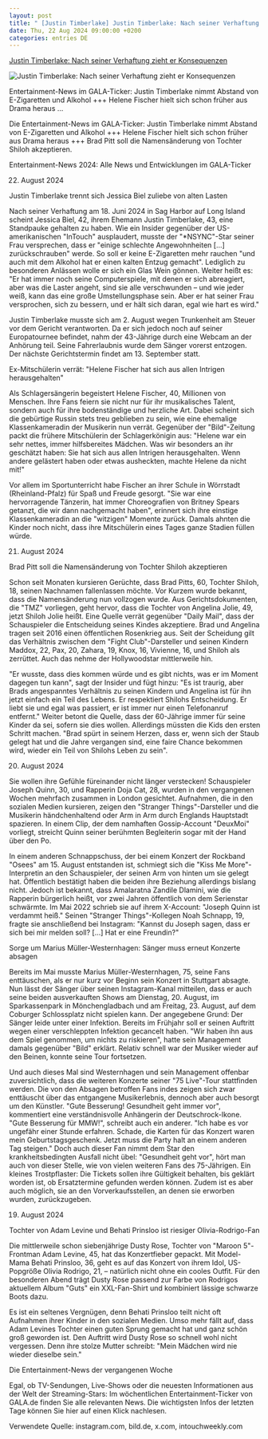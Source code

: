 ```yaml
---
layout: post
title: " [Justin Timberlake] Justin Timberlake: Nach seiner Verhaftung zieht er Konsequenzen"
date: Thu, 22 Aug 2024 09:00:00 +0200
categories: entries DE
---
```

[Justin Timberlake: Nach seiner Verhaftung zieht er Konsequenzen](https://www.gala.de/stars/news/justin-timberlake--nach-seiner-verhaftung-zieht-er-konsequenzen-24162684.html)

![Justin Timberlake: Nach seiner Verhaftung zieht er Konsequenzen](https://image.gala.de/24165328/t/li/v4/w1440/r1.7778/-/justin-timberlake.jpg)

Entertainment-News im GALA-Ticker: Justin Timberlake nimmt Abstand von E-Zigaretten und Alkohol +++ Helene Fischer hielt sich schon früher aus Drama heraus ...

Die Entertainment-News im GALA-Ticker: Justin Timberlake nimmt Abstand von E-Zigaretten und Alkohol +++ Helene Fischer hielt sich schon früher aus Drama heraus +++ Brad Pitt soll die Namensänderung von Tochter Shiloh akzeptieren.

Entertainment-News 2024: Alle News und Entwicklungen im GALA-Ticker

22. August 2024

Justin Timberlake trennt sich Jessica Biel zuliebe von alten Lasten

Nach seiner Verhaftung am 18. Juni 2024 in Sag Harbor auf Long Island scheint Jessica Biel, 42, ihrem Ehemann Justin Timberlake, 43, eine Standpauke gehalten zu haben. Wie ein Insider gegenüber der US-amerikanischen "InTouch" ausplaudert, musste der "*NSYNC"-Star seiner Frau versprechen, dass er "einige schlechte Angewohnheiten [...] zurückschrauben" werde. So soll er keine E-Zigaretten mehr rauchen "und auch mit dem Alkohol hat er einen kalten Entzug gemacht". Lediglich zu besonderen Anlässen wolle er sich ein Glas Wein gönnen. Weiter heißt es: "Er hat immer noch seine Computerspiele, mit denen er sich abreagiert, aber was die Laster angeht, sind sie alle verschwunden – und wie jeder weiß, kann das eine große Umstellungsphase sein. Aber er hat seiner Frau versprochen, sich zu bessern, und er hält sich daran, egal wie hart es wird."

Justin Timberlake musste sich am 2. August wegen Trunkenheit am Steuer vor dem Gericht verantworten. Da er sich jedoch noch auf seiner Europatournee befindet, nahm der 43-Jährige durch eine Webcam an der Anhörung teil. Seine Fahrerlaubnis wurde dem Sänger vorerst entzogen. Der nächste Gerichtstermin findet am 13. September statt.

Ex-Mitschülerin verrät: "Helene Fischer hat sich aus allen Intrigen herausgehalten"

Als Schlagersängerin begeistert Helene Fischer, 40, Millionen von Menschen. Ihre Fans feiern sie nicht nur für ihr musikalisches Talent, sondern auch für ihre bodenständige und herzliche Art. Dabei scheint sich die gebürtige Russin stets treu geblieben zu sein, wie eine ehemalige Klassenkameradin der Musikerin nun verrät. Gegenüber der "Bild"-Zeitung packt die frühere Mitschülerin der Schlagerkönigin aus: "Helene war ein sehr nettes, immer hilfsbereites Mädchen. Was wir besonders an ihr geschätzt haben: Sie hat sich aus allen Intrigen herausgehalten. Wenn andere gelästert haben oder etwas ausheckten, machte Helene da nicht mit!"

Vor allem im Sportunterricht habe Fischer an ihrer Schule in Wörrstadt (Rheinland-Pfalz) für Spaß und Freude gesorgt. "Sie war eine hervorragende Tänzerin, hat immer Choreografien von Britney Spears getanzt, die wir dann nachgemacht haben", erinnert sich ihre einstige Klassenkameradin an die "witzigen" Momente zurück. Damals ahnten die Kinder noch nicht, dass ihre Mitschülerin eines Tages ganze Stadien füllen würde.

21. August 2024

Brad Pitt soll die Namensänderung von Tochter Shiloh akzeptieren

Schon seit Monaten kursieren Gerüchte, dass Brad Pitts, 60, Tochter Shiloh, 18, seinen Nachnamen fallenlassen möchte. Vor Kurzem wurde bekannt, dass die Namensänderung nun vollzogen wurde. Aus Gerichtsdokumenten, die "TMZ" vorliegen, geht hervor, dass die Tochter von Angelina Jolie, 49, jetzt Shiloh Jolie heißt. Eine Quelle verrät gegenüber "Daily Mail", dass der Schauspieler die Entscheidung seines Kindes akzeptiere. Brad und Angelina tragen seit 2016 einen öffentlichen Rosenkrieg aus. Seit der Scheidung gilt das Verhältnis zwischen dem "Fight Club"-Darsteller und seinen Kindern Maddox, 22, Pax, 20, Zahara, 19, Knox, 16, Vivienne, 16, und Shiloh als zerrüttet. Auch das nehme der Hollywoodstar mittlerweile hin.

"Er wusste, dass dies kommen würde und es gibt nichts, was er im Moment dagegen tun kann", sagt der Insider und fügt hinzu: "Es ist traurig, aber Brads angespanntes Verhältnis zu seinen Kindern und Angelina ist für ihn jetzt einfach ein Teil des Lebens. Er respektiert Shilohs Entscheidung. Er liebt sie und egal was passiert, er ist immer nur einen Telefonanruf entfernt." Weiter betont die Quelle, dass der 60-Jährige immer für seine Kinder da sei, sofern sie dies wollen. Allerdings müssten die Kids den ersten Schritt machen. "Brad spürt in seinem Herzen, dass er, wenn sich der Staub gelegt hat und die Jahre vergangen sind, eine faire Chance bekommen wird, wieder ein Teil von Shilohs Leben zu sein".

20. August 2024

Sie wollen ihre Gefühle füreinander nicht länger verstecken! Schauspieler Joseph Quinn, 30, und Rapperin Doja Cat, 28, wurden in den vergangenen Wochen mehrfach zusammen in London gesichtet. Aufnahmen, die in den sozialen Medien kursieren, zeigen den "Stranger Things"-Darsteller und die Musikerin händchenhaltend oder Arm in Arm durch Englands Hauptstadt spazieren. In einem Clip, der dem namhaften Gossip-Account "DeuxMoi" vorliegt, streicht Quinn seiner berühmten Begleiterin sogar mit der Hand über den Po.

In einem anderen Schnappschuss, der bei einem Konzert der Rockband "Osees" am 15. August entstanden ist, schmiegt sich die "Kiss Me More"-Interpretin an den Schauspieler, der seinen Arm von hinten um sie gelegt hat. Öffentlich bestätigt haben die beiden ihre Beziehung allerdings bislang nicht. Jedoch ist bekannt, dass Amalaratna Zandile Dlamini, wie die Rapperin bürgerlich heißt, vor zwei Jahren öffentlich von dem Serienstar schwärmte. Im Mai 2022 schrieb sie auf ihrem X-Account: "Joseph Quinn ist verdammt heiß." Seinen "Stranger Things"-Kollegen Noah Schnapp, 19, fragte sie anschließend bei Instagram: "Kannst du Joseph sagen, dass er sich bei mir melden soll? [...] Hat er eine Freundin?"

Sorge um Marius Müller-Westernhagen: Sänger muss erneut Konzerte absagen

Bereits im Mai musste Marius Müller-Westernhagen, 75, seine Fans enttäuschen, als er nur kurz vor Beginn sein Konzert in Stuttgart absagte. Nun lässt der Sänger über seinen Instagram-Kanal mitteilen, dass er auch seine beiden ausverkauften Shows am Dienstag, 20. August, im Sparkassenpark in Mönchengladbach und am Freitag, 23. August, auf dem Coburger Schlossplatz nicht spielen kann. Der angegebene Grund: Der Sänger leide unter einer Infektion. Bereits im Frühjahr soll er seinen Auftritt wegen einer verschleppten Infektion gecancelt haben. "Wir haben ihn aus dem Spiel genommen, um nichts zu riskieren", hatte sein Management damals gegenüber "Bild" erklärt. Relativ schnell war der Musiker wieder auf den Beinen, konnte seine Tour fortsetzen.

Und auch dieses Mal sind Westernhagen und sein Management offenbar zuversichtlich, dass die weiteren Konzerte seiner "75 Live"-Tour stattfinden werden. Die von den Absagen betroffen Fans indes zeigen sich zwar enttäuscht über das entgangene Musikerlebnis, dennoch aber auch besorgt um den Künstler. "Gute Besserung! Gesundheit geht immer vor", kommentiert eine verständnisvolle Anhängerin der Deutschrock-Ikone. "Gute Besserung für MMW!", schreibt auch ein anderer. "Ich habe es vor ungefähr einer Stunde erfahren. Schade, die Karten für das Konzert waren mein Geburtstagsgeschenk. Jetzt muss die Party halt an einem anderen Tag steigen." Doch auch dieser Fan nimmt dem Star den krankheitsbedingten Ausfall nicht übel: "Gesundheit geht vor", hört man auch von dieser Stelle, wie von vielen weiteren Fans des 75-Jährigen. Ein kleines Trostpflaster: Die Tickets sollen ihre Gültigkeit behalten, bis geklärt worden ist, ob Ersatztermine gefunden werden können. Zudem ist es aber auch möglich, sie an den Vorverkaufsstellen, an denen sie erworben wurden, zurückzugeben.

19. August 2024

Tochter von Adam Levine und Behati Prinsloo ist riesiger Olivia-Rodrigo-Fan

Die mittlerweile schon siebenjährige Dusty Rose, Tochter von "Maroon 5"-Frontman Adam Levine, 45, hat das Konzertfieber gepackt. Mit Model-Mama Behati Prinsloo, 36, geht es auf das Konzert von ihrem Idol, US-Popgröße Olivia Rodrigo, 21, – natürlich nicht ohne ein cooles Outfit. Für den besonderen Abend trägt Dusty Rose passend zur Farbe von Rodrigos aktuellem Album "Guts" ein XXL-Fan-Shirt und kombiniert lässige schwarze Boots dazu.

Es ist ein seltenes Vergnügen, denn Behati Prinsloo teilt nicht oft Aufnahmen ihrer Kinder in den sozialen Medien. Umso mehr fällt auf, dass Adam Levines Tochter einen guten Sprung gemacht hat und ganz schön groß geworden ist. Den Auftritt wird Dusty Rose so schnell wohl nicht vergessen. Denn ihre stolze Mutter schreibt: "Mein Mädchen wird nie wieder dieselbe sein."

Die Entertainment-News der vergangenen Woche

Egal, ob TV-Sendungen, Live-Shows oder die neuesten Informationen aus der Welt der Streaming-Stars: Im wöchentlichen Entertainment-Ticker von GALA.de finden Sie alle relevanten News. Die wichtigsten Infos der letzten Tage können Sie hier auf einen Klick nachlesen.

Verwendete Quelle: instagram.com, bild.de, x.com, intouchweekly.com


